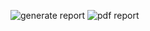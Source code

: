 
![generate report](https://github.com/Rafay0508/react-native-html-to-pdf/assets/106449952/ed17049e-6f52-45e7-8a17-79fb78be10f5)
![pdf report](https://github.com/Rafay0508/react-native-html-to-pdf/assets/106449952/aa7632ad-f485-4cad-bff7-9f401aecade9)
